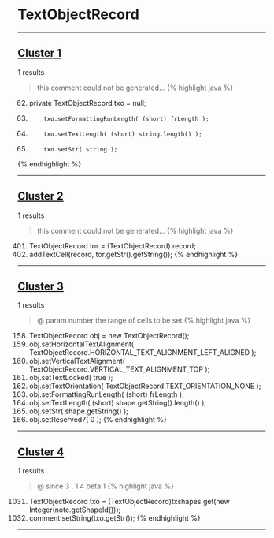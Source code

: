 # TextObjectRecord

***

## [Cluster 1](./1)
1 results
> this comment could not be generated...
{% highlight java %}
62. private TextObjectRecord txo = null;
178.         txo.setFormattingRunLength( (short) frLength );
179.         txo.setTextLength( (short) string.length() );
180.         txo.setStr( string );
{% endhighlight %}

***

## [Cluster 2](./2)
1 results
> this comment could not be generated...
{% highlight java %}
401. TextObjectRecord tor = (TextObjectRecord) record;
402. addTextCell(record, tor.getStr().getString());
{% endhighlight %}

***

## [Cluster 3](./3)
1 results
> @ param number the range of cells to be set 
{% highlight java %}
158. TextObjectRecord obj = new TextObjectRecord();
159. obj.setHorizontalTextAlignment( TextObjectRecord.HORIZONTAL_TEXT_ALIGNMENT_LEFT_ALIGNED );
160. obj.setVerticalTextAlignment( TextObjectRecord.VERTICAL_TEXT_ALIGNMENT_TOP );
161. obj.setTextLocked( true );
162. obj.setTextOrientation( TextObjectRecord.TEXT_ORIENTATION_NONE );
164. obj.setFormattingRunLength( (short) frLength );
165. obj.setTextLength( (short) shape.getString().length() );
166. obj.setStr( shape.getString() );
167. obj.setReserved7( 0 );
{% endhighlight %}

***

## [Cluster 4](./4)
1 results
> @ since 3 . 1 4 beta 1 
{% highlight java %}
1031. TextObjectRecord txo = (TextObjectRecord)txshapes.get(new Integer(note.getShapeId()));
1037. comment.setString(txo.getStr());
{% endhighlight %}

***

